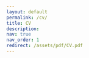 ```yaml
---
layout: default
permalink: /cv/
title: CV
description:
nav: true
nav_order: 1
redirect: /assets/pdf/CV.pdf
---
```

